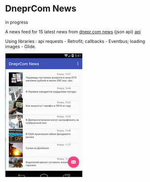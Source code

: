 # DneprCom News

in progress

A news feed for 15 latest news from [dnepr.com news](http://www.dnepr.com/main/)    (json api) [api](https://www.kimonolabs.com/api/3hzem7ha?apikey=Iuwy0Jm59LuqQiWRMf8dox6bFRKkcwA9)

Using libraries :
    api requests - Retrofit;
    callbacks - Eventbus;
    loading images - Glide.

![alt tag](dneprcomnews_screenshot.png)



